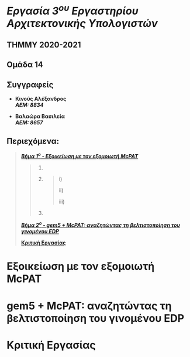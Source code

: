 # _Εργασία 3<sup>ου</sup> Εργαστηρίου Αρχιτεκτονικής Υπολογιστών_

## ΤΗΜΜΥ 2020-2021

## Ομάδα 14

## Συγγραφείς 
- **Κινούς Αλέξανδρος**  
***ΑΕΜ: 8834***

- **Βαλαώρα Βασιλεία**  
***ΑΕΜ: 8657***

## Περιεχόμενα:

> [**_Βήμα 1<sup>ο</sup> - Εξοικείωση με τον εξομοιωτή McPAT_**](#εξοικείωση-με-τον-εξομοιωτή-mcpat)
>
>    > 1) [](#1-)
>    >
>    > 2) [](#2-)
>    >    > i) [](#2i-)
>    >    >
>    >    > ii) [](#2ii-)
>    >    >
>    >    > iii) [](#2iii-)
>    >
>    > 3) [](#3-)
>
> [**_Βήμα 2<sup>ο</sup> - gem5 + McPAT: αναζητώντας τη βελτιστοποίηση του γινομένου EDP_**](#gem5-+-mcpat:-αναζητώντας-τη-βελτιστοποίηση-του-γινομένου-edp)
>
> [**Κριτική Εργασίας**](#κριτική-εργασίας)

# Εξοικείωση με τον εξομοιωτή McPAT


# gem5 + McPAT: αναζητώντας τη βελτιστοποίηση του γινομένου EDP

# Κριτική Εργασίας
